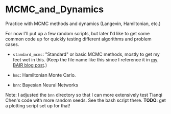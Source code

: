 # MCMC_and_Dynamics

Practice with MCMC methods and dynamics (Langevin, Hamiltonian, etc.)

For now I'll put up a few random scripts, but later I'd like to get some common
code up for quickly testing different algorithms and problem cases.

- `standard_mcmc`: "Standard" or basic MCMC methods, mostly to get my feet wet
  in this. (Keep the file name like this since I reference it in [my BAIR blog
  post][1].)

- `hmc`: Hamiltonian Monte Carlo.

- `bnn`: Bayesian Neural Networks

Note: I adjusted the `bnn` directory so that I can more extensively test Tianqi
Chen's code with more random seeds. See the bash script there. **TODO**: get a
plotting script set up for that!

[1]:http://bair.berkeley.edu/blog/2017/08/02/minibatch-metropolis-hastings/
